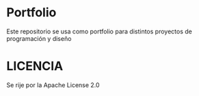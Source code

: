 # Portfolio
Este repositorio se usa como portfolio para distintos proyectos de programación y diseño

# LICENCIA

Se rije por la Apache License 2.0
